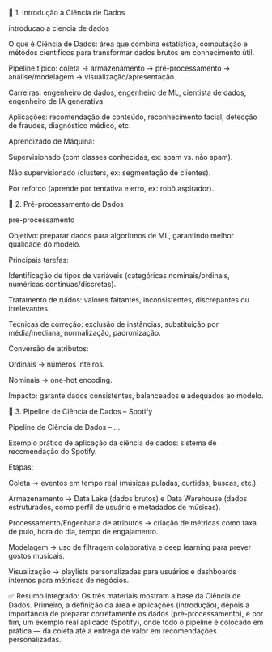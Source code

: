 📘 1. Introdução à Ciência de Dados

introducao a ciencia de dados

O que é Ciência de Dados: área que combina estatística, computação e métodos científicos para transformar dados brutos em conhecimento útil.

Pipeline típico: coleta → armazenamento → pré-processamento → análise/modelagem → visualização/apresentação.

Carreiras: engenheiro de dados, engenheiro de ML, cientista de dados, engenheiro de IA generativa.

Aplicações: recomendação de conteúdo, reconhecimento facial, detecção de fraudes, diagnóstico médico, etc.

Aprendizado de Máquina:

Supervisionado (com classes conhecidas, ex: spam vs. não spam).

Não supervisionado (clusters, ex: segmentação de clientes).

Por reforço (aprende por tentativa e erro, ex: robô aspirador).

📘 2. Pré-processamento de Dados

pre-processamento

Objetivo: preparar dados para algoritmos de ML, garantindo melhor qualidade do modelo.

Principais tarefas:

Identificação de tipos de variáveis (categóricas nominais/ordinais, numéricas contínuas/discretas).

Tratamento de ruídos: valores faltantes, inconsistentes, discrepantes ou irrelevantes.

Técnicas de correção: exclusão de instâncias, substituição por média/mediana, normalização, padronização.

Conversão de atributos:

Ordinais → números inteiros.

Nominais → one-hot encoding.

Impacto: garante dados consistentes, balanceados e adequados ao modelo.

📘 3. Pipeline de Ciência de Dados – Spotify

Pipeline de Ciência de Dados – …

Exemplo prático de aplicação da ciência de dados: sistema de recomendação do Spotify.

Etapas:

Coleta → eventos em tempo real (músicas puladas, curtidas, buscas, etc.).

Armazenamento → Data Lake (dados brutos) e Data Warehouse (dados estruturados, como perfil de usuário e metadados de músicas).

Processamento/Engenharia de atributos → criação de métricas como taxa de pulo, hora do dia, tempo de engajamento.

Modelagem → uso de filtragem colaborativa e deep learning para prever gostos musicais.

Visualização → playlists personalizadas para usuários e dashboards internos para métricas de negócios.

✅ Resumo integrado:
Os três materiais mostram a base da Ciência de Dados. Primeiro, a definição da área e aplicações (introdução), depois a importância de preparar corretamente os dados (pré-processamento), e por fim, um exemplo real aplicado (Spotify), onde todo o pipeline é colocado em prática — da coleta até a entrega de valor em recomendações personalizadas.
